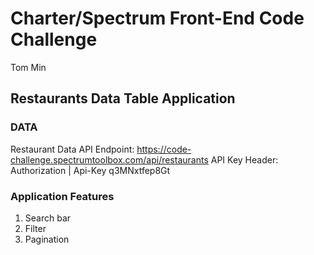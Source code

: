 # Charter/Spectrum Front-End Code Challenge
Tom Min

## Restaurants Data Table Application

### DATA
Restaurant Data
API Endpoint: https://code-challenge.spectrumtoolbox.com/api/restaurants API Key
Header: Authorization | Api-Key q3MNxtfep8Gt

### Application Features
1. Search bar
2. Filter
3. Pagination 

